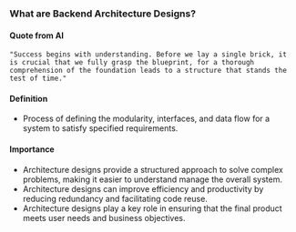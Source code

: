 ### What are Backend Architecture Designs?
#### Quote from AI
`"Success begins with understanding. Before we lay a single brick,
  it is crucial that we fully grasp the blueprint, for a thorough 
  comprehension of the foundation leads to a structure that stands
  the test of time."`

#### Definition
- Process of defining the modularity, interfaces, and data flow for a system
  to satisfy specified requirements.


#### Importance
- Architecture designs provide a structured approach to 
  solve complex problems, making it easier to understand
  manage the overall system.
- Architecture designs can improve efficiency and productivity by reducing 
  redundancy and facilitating code reuse.
- Architecture designs play a key role in ensuring that the final product meets
  user needs and business objectives.
